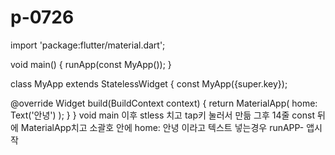 # p-0726

import 'package:flutter/material.dart';

void main() {
  runApp(const MyApp());
}

class MyApp extends StatelessWidget {
  const MyApp({super.key});

  @override
  Widget build(BuildContext context) {
    return MaterialApp(
      home: Text('안녕')
    );
  }
}
void main 이후 stless 치고 tap키 눌러서 만듦 그후 14줄 const 뒤에 MaterialApp치고 소괄호 안에 home:
안녕 이라고 텍스트 넣는경우
runAPP- 앱시작
